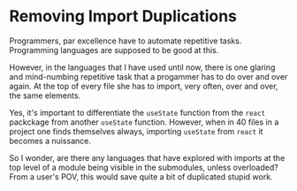 # Removing Import Duplications

Programmers, par excellence have to automate repetitive tasks. 
Programming languages are supposed to be good at this.

However, in the languages that I have used until now, there is one glaring and mind-numbing repetitive task that a progammer has to do over and over again. At the top of every file she has to import, very often, over and over, the same elements. 

Yes, it's important to differentiate the `useState` function from the `react` packckage from another `useState` function. However, when in 40 files in a project one finds themselves always, importing `useState` from `react` it becomes a nuissance.

So I wonder, are there any languages that have explored with imports at the top level of a module being visible in the submodules, unless overloaded? From a user's POV, this would save quite a bit of duplicated stupid work. 